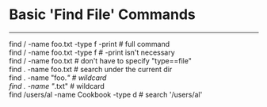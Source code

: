 
# Basic 'Find File' Commands
--------------------------
find / -name foo.txt -type f -print             # full command </br>
find / -name foo.txt -type f                    # -print isn't necessary </br>
find / -name foo.txt                            # don't have to specify "type==file" </br>
find . -name foo.txt                            # search under the current dir </br>
find . -name "foo.*"                            # wildcard </br>
find . -name "*.txt"                            # wildcard </br>
find /users/al -name Cookbook -type d           # search '/users/al' </br>
